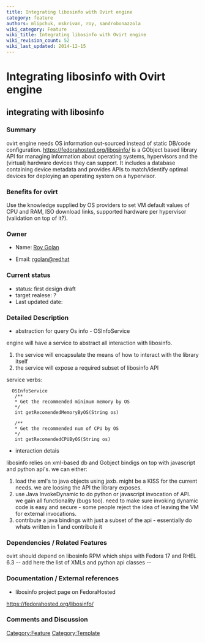 ```yaml
---
title: Integrating libosinfo with Ovirt engine
category: feature
authors: mlipchuk, mskrivan, roy, sandrobonazzola
wiki_category: Feature
wiki_title: Integrating libosinfo with Ovirt engine
wiki_revision_count: 52
wiki_last_updated: 2014-12-15
---
```


# Integrating libosinfo with Ovirt engine

## integrating with libosinfo

### Summary

ovirt engine needs OS information out-sourced instead of static DB/code configuration. [<https://fedorahosted.org/libosinfo/>](libosinfo) is a GObject based library API for managing information about operating systems, hypervisors and the (virtual) hardware devices they can support. It includes a database containing device metadata and provides APIs to match/identify optimal devices for deploying an operating system on a hypervisor.

### Benefits for ovirt

Use the knowledge supplied by OS providers to set VM default values of CPU and RAM, ISO download links, supported hardware per hypervisor (validation on top of it?).

### Owner

*   Name: [ Roy Golan](User:MyUser)

<!-- -->

*   Email: <rgolan@redhat>

### Current status

*   status: first design draft
*   target realese: ?
*   Last updated date:

### Detailed Description

*   abstraction for query Os info - OSInfoService

engine will have a service to abstract all interaction with libosinfo.

1.  the service will encapsulate the means of how to interact with the library itself
2.  the service will expose a required subset of libosinfo API

service verbs:

      OSInfoService
       /** 
       * Get the recommended minimum memory by OS
       */
       int getRecomendedMemoryByOS(String os)
        
       /**
       * Get the recommended num of CPU by OS
       */
       int getRecomendedCPUByOS(String os)

*   interaction detais

libosinfo relies on xml-based db and Gobject bindigs on top with javascript and python api's. we can either:

1.  load the xml's to java objects using jaxb. might be a KISS for the current needs. we are loosing the API the library exposes.
2.  use Java InvokeDynamic to do python or javascript invocation of API. we gain all functionality (bugs too). need to make sure invoking dynamic code is easy and secure - some people reject the idea of leaving the VM for external invocations.
3.  contribute a java bindings with just a subset of the api - essentially do whats written in 1 and contribute it

### Dependencies / Related Features

ovirt should depend on libosinfo RPM which ships with Fedora 17 and RHEL 6.3
-- add here the list of XMLs and python api classes --

### Documentation / External references

*   libosinfo project page on FedoraHosted

<https://fedorahosted.org/libosinfo/>

### Comments and Discussion

<Category:Feature> <Category:Template>
